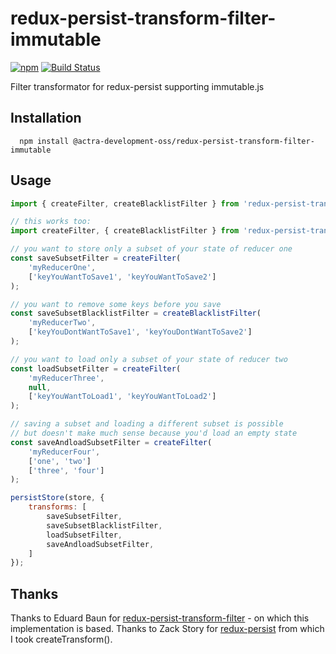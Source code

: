 # redux-persist-transform-filter-immutable

[![npm](https://img.shields.io/npm/v/@actra-development-oss/redux-persist-transform-filter-immutable.svg?maxAge=2592000&style=flat-square)](https://www.npmjs.com/package/redux-persist-transform-filter-immutable)
[![Build Status](https://travis-ci.org/actra-development-oss/redux-persist-transform-filter-immutable.svg?branch=master)](https://travis-ci.org/actra-development-oss/redux-persist-transform-filter-immutable)

Filter transformator for redux-persist supporting immutable.js

## Installation
```
  npm install @actra-development-oss/redux-persist-transform-filter-immutable
```

## Usage

```js
import { createFilter, createBlacklistFilter } from 'redux-persist-transform-filter-immutable';

// this works too:
import createFilter, { createBlacklistFilter } from 'redux-persist-transform-filter-immutable';

// you want to store only a subset of your state of reducer one
const saveSubsetFilter = createFilter(
    'myReducerOne',
    ['keyYouWantToSave1', 'keyYouWantToSave2']
);

// you want to remove some keys before you save
const saveSubsetBlacklistFilter = createBlacklistFilter(
    'myReducerTwo',
    ['keyYouDontWantToSave1', 'keyYouDontWantToSave2']
);

// you want to load only a subset of your state of reducer two
const loadSubsetFilter = createFilter(
    'myReducerThree',
    null,
    ['keyYouWantToLoad1', 'keyYouWantToLoad2']
);

// saving a subset and loading a different subset is possible
// but doesn't make much sense because you'd load an empty state
const saveAndloadSubsetFilter = createFilter(
    'myReducerFour',
    ['one', 'two']
    ['three', 'four']
);

persistStore(store, {
    transforms: [
        saveSubsetFilter,
        saveSubsetBlacklistFilter,
        loadSubsetFilter,
        saveAndloadSubsetFilter,
    ]
});
```

## Thanks

Thanks to Eduard Baun for [redux-persist-transform-filter](https://github.com/edy/redux-persist-transform-filter) - on which this implementation is based.
Thanks to Zack Story for [redux-persist](https://github.com/rt2zz/redux-persist) from which I took createTransform().

